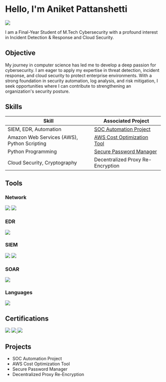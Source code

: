 # Hello, I'm Aniket Pattanshetti
<a href="https://linkedin.com/in/aniket-pattanshetti"><img src="https://img.shields.io/badge/-LinkedIn-0072b1?&style=for-the-badge&logo=linkedin&logoColor=white" /></a>


I am a Final-Year Student of M.Tech Cybersecurity with a profound interest in Incident Detection & Response and Cloud Security. 

## Objective

My journey in computer science has led me to develop a deep passion for cybersecurity. I am eager to apply my expertise in threat detection, incident response, and cloud security to protect enterprise environments. With a strong foundation in security automation, log analysis, and risk mitigation, I seek opportunities where I can contribute to strengthening an organization's security posture.

## Skills

| Skill                                         | Associated Project         |
|-----------------------------------------------|----------------------------|
| SIEM, EDR, Automation                         | <a href="https://github.com/Aniket060/SOC-Automation-Project/tree/main">SOC Automation Project</a>|
| Amazon Web Services (AWS), Python Scripting   | <a href="https://github.com/Aniket060/Cost-Optimized-AWS-Snapshot-Management">AWS Cost Optimization Tool</a>|
| Python Programming                            | <a href="https://github.com/Aniket060/SecurePasswordManager">Secure Password Manager</a>|
| Cloud Security, Cryptography                  |Decentralized Proxy Re-Encryption|

## Tools

### Network
<div>
    <img src="https://img.shields.io/badge/-Wireshark-1679A7?&style=for-the-badge&logo=Wireshark&logoColor=white" />
    <img src="https://img.shields.io/badge/-Nmap-4682B4?&style=for-the-badge&logo=nmap&logoColor=white" />
</div>

### EDR
<div>
    <img src="https://img.shields.io/badge/-Microsoft_Defender_for_Endpoint-00A4EF?&style=for-the-badge&logo=Microsoft&logoColor=white" />
</div>

### SIEM
<div>
    <img src="https://img.shields.io/badge/-Wazuh-800000?&style=for-the-badge&logo=wazuh&logoColor=white" />
    <img src="https://img.shields.io/badge/-Splunk-000000?&style=for-the-badge&logo=Splunk&logoColor=white" />
</div>

### SOAR
<div>
    <img src="https://img.shields.io/badge/-Shuffle-FF4500?&style=for-the-badge&logo=shuffle&logoColor=white" />
</div>

### Languages
<div>
    <img src="https://img.shields.io/badge/-Python-3776AB?&style=for-the-badge&logo=python&logoColor=white" />
</div>

## Certifications
<div>
<a href="https://www.credly.com/badges/dc14104d-1527-4708-ae8e-4285fe3aff70/public_url">
<img src="https://img.shields.io/badge/-AWS_Solutions_Architect_Associate-FF9900?&style=for-the-badge&logo=Amazon-AWS&logoColor=white" /></a>
<a href="https://drive.google.com/file/d/1pRP5wnU_JUQKfattD8W2VQ4hq5DkIqjk/view?usp=sharing">
<img src="https://img.shields.io/badge/-Certified_Ethical_Hacker_(CEH)_v12-FF0000?&style=for-the-badge&logo=EC-Council&logoColor=white" />
</a>
<a href="https://www.udemy.com/certificate/UC-7704dd7e-6c77-4a45-8e6a-e5fc9ae91a8a/">
<img src="https://img.shields.io/badge/-CCNA_Training-005F9E?&style=for-the-badge&logo=Cisco&logoColor=white" />
</a>
</div>

## Projects
- SOC Automation Project
- AWS Cost Optimization Tool
- Secure Password Manager
- Decentralized Proxy Re-Encryption
